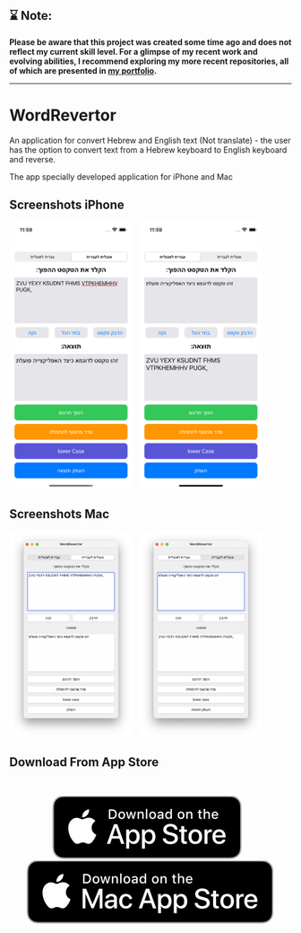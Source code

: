 
## ⌛️ Note:
<b>Please be aware that this project was created some time ago and does not reflect my current skill level. For a glimpse of my recent work and evolving abilities, I recommend exploring my more recent repositories, all of which are presented in <a href="https://oranlevi.dev" target="_blank" >my portfolio</a>.</b>

---

WordRevertor
==========
An application for convert Hebrew and English text (Not translate) - the user has the option to convert text from a Hebrew keyboard to English keyboard and reverse.

The app specially developed application for iPhone and Mac

## Screenshots iPhone
  <p float="left">
    <img src="./Screenshot/iPhone/0.png" width="220" />&nbsp;&nbsp;
  <img src="./Screenshot/iPhone/1.png" width="220" />&nbsp;&nbsp;
</p>

## Screenshots Mac
  <p float="left">
    <img src="./Screenshot/Mac/0.png" width="220" />&nbsp;&nbsp;
  <img src="./Screenshot/Mac/1.png" width="220" />&nbsp;&nbsp;
</p>

## Download From App Store
<br>
<p align="center">
<a href="https://apps.apple.com/il/app/wordrevertor-%D7%AA%D7%A8%D7%92%D7%95%D7%9D-%D7%94%D7%A4%D7%95%D7%9A/id6444360564"><img src="./Screenshot/Download_App_Store.jpg"></a>
&nbsp;&nbsp;
<a href="https://apps.apple.com/il/app/wordrevertor-%D7%AA%D7%A8%D7%92%D7%95%D7%9D-%D7%94%D7%A4%D7%95%D7%9A/id6444360564"><img src="./Screenshot/Download_Mac_App_Store.jpg"></a>
</p>


